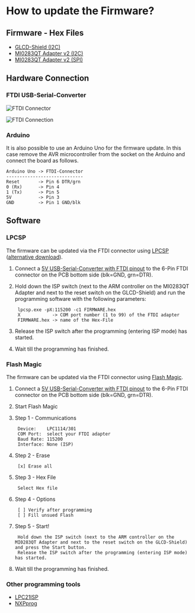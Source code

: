 # How to update the Firmware?

## Firmware - Hex Files

* [GLCD-Shield (I2C)](https://github.com/watterott/MI0283QT-Adapter/raw/master/firmware/update_guide/fw_glcdshield.hex)
* [MI0283QT Adapter v2 (I2C)](https://github.com/watterott/MI0283QT-Adapter/raw/master/firmware/update_guide/fw_mi0283qt9.hex)
* [MI0283QT Adapter v2 (SPI)](https://github.com/watterott/MI0283QT-Adapter/raw/master/firmware/update_guide/fw_mi0283qt9_spi.hex)


## Hardware Connection

### FTDI USB-Serial-Converter

![FTDI Connector](https://github.com/watterott/MI0283QT-Adapter/raw/master/firmware/update_guide/update1.jpg)

![FTDI Connection](https://github.com/watterott/MI0283QT-Adapter/raw/master/firmware/update_guide/update2.jpg)

### Arduino

It is also possible to use an Arduino Uno for the firmware update. In this case remove the AVR microcontroller from the socket on the Arduino and connect the board as follows.

    Arduino Uno -> FTDI-Connector
    -----------------------------
    Reset       -> Pin 6 DTR/grn
    0 (Rx)      -> Pin 4
    1 (Tx)      -> Pin 5
    5V          -> Pin 3
    GND         -> Pin 1 GND/blk


## Software

### LPCSP

The firmware can be updated via the FTDI connector using [LPCSP](http://elm-chan.org/works/sp78k/report_e.html)
([alternative download](https://github.com/watterott/MI0283QT-Adapter/raw/master/firmware/update_guide/lpcsp.zip)).

1. Connect a [5V USB-Serial-Converter with FTDI pinout](https://github.com/watterott/FTDI-Breakout) to the 6-Pin FTDI connector on the PCB bottom side (blk=GND, grn=DTR).

2. Hold down the ISP switch (next to the ARM controller on the MI0283QT Adapter and next to the reset switch on the GLCD-Shield) and run the programming software with the following parameters:

        lpcsp.exe -pX:115200 -c1 FIRMWARE.hex
        X            -> COM port number (1 to 99) of the FTDI adapter
        FIRMWARE.hex -> name of the Hex-File

3. Release the ISP switch after the programming (entering ISP mode) has started.

4. Wait till the programming has finished.


### Flash Magic

The firmware can be updated via the FTDI connector using [Flash Magic](http://www.flashmagictool.com).

1. Connect a [5V USB-Serial-Converter with FTDI pinout](https://github.com/watterott/FTDI-Breakout) to the 6-Pin FTDI connector on the PCB bottom side (blk=GND, grn=DTR).

2. Start Flash Magic

3. Step 1 - Communications

        Device:    LPC1114/301
        COM Port:  select your FTDI adapter
        Baud Rate: 115200
        Interface: None (ISP)

4. Step 2 - Erase

        [x] Erase all

5. Step 3 - Hex File

        Select Hex file

6. Step 4 - Options

        [ ] Verify after programming
        [ ] Fill unsued Flash

7. Step 5 - Start!

        Hold down the ISP switch (next to the ARM controller on the MI0283QT Adapter and next to the reset switch on the GLCD-Shield) and press the Start button.
        Release the ISP switch after the programming (entering ISP mode) has started.

8. Wait till the programming has finished.


### Other programming tools

* [LPC21ISP](http://sourceforge.net/projects/lpc21isp/)
* [NXPprog](http://sourceforge.net/projects/nxpprog/)
